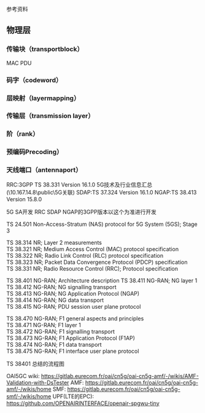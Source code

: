 参考资料[](https://blog.csdn.net/qq_39074243/article/details/119886180)

## 物理层
### 传输块（transportblock）
MAC PDU
### 码字（codeword）
### 层映射（layermapping）
### 传输层（transmission layer）
### 阶（rank）
### 预编码Precoding）
### 天线端口（antennaport）


RRC:3GPP TS 38.331 Version 16.1.0    5G技术及行业信息汇总 (\\10.167.14.8\public\5G关联)
SDAP:TS 37.324 Version 16.1.0 
NGAP:TS 38.413 Version 15.8.0   

5G SA开发  RRC  SDAP  NGAP的3GPP版本以这个为准进行开发

TS 24.501	Non-Access-Stratum (NAS) protocol for 5G System (5GS); Stage 3

TS 38.314	NR; Layer 2 measurements	 
TS 38.321	NR; Medium Access Control (MAC) protocol specification	 
TS 38.322	NR; Radio Link Control (RLC) protocol specification	 
TS 38.323	NR; Packet Data Convergence Protocol (PDCP) specification	 
TS 38.331	NR; Radio Resource Control (RRC); Protocol specification

TS 38.401	NG-RAN; Architecture description
TS 38.411	NG-RAN; NG layer 1	 
TS 38.412	NG-RAN; NG signalling transport	 
TS 38.413	NG-RAN; NG Application Protocol (NGAP)	 
TS 38.414	NG-RAN; NG data transport	 
TS 38.415	NG-RAN; PDU session user plane protocol

TS 38.470	NG-RAN; F1 general aspects and principles	 
TS 38.471	NG-RAN; F1 layer 1	 
TS 38.472	NG-RAN; F1 signalling transport	 
TS 38.473	NG-RAN; F1 Application Protocol (F1AP)	 
TS 38.474	NG-RAN; F1 data transport	 
TS 38.475	NG-RAN; F1 interface user plane protocol

TS 38401 总结的流程图


OAI5GC wiki: https://gitlab.eurecom.fr/oai/cn5g/oai-cn5g-amf/-/wikis/AMF-Validation-with-DsTester 
AMF: https://gitlab.eurecom.fr/oai/cn5g/oai-cn5g-amf/-/wikis/home 
SMF: https://gitlab.eurecom.fr/oai/cn5g/oai-cn5g-smf/-/wikis/home
UPF(LTE的EPC): https://github.com/OPENAIRINTERFACE/openair-spgwu-tiny 

